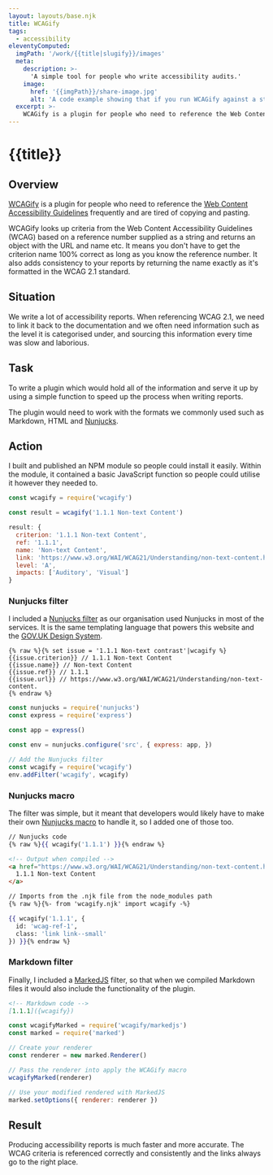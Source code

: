 ```yaml
---
layout: layouts/base.njk
title: WCAGify
tags:
  - accessibility
eleventyComputed:
  imgPath: '/work/{{title|slugify}}/images'
  meta:
    description: >-
      'A simple tool for people who write accessibility audits.'
    image:
      href: '{{imgPath}}/share-image.jpg'
      alt: 'A code example showing that if you run WCAGify against a string representing a WCAG criteria such as 1.1.1 Non-text content, you get a return object which lists the criterion, reference, name, link, level and an array of impacts.'
  excerpt: >-
    WCAGify is a plugin for people who need to reference the Web Content Accessibility Guidelines frequently and are tired of copying and pasting.
---
```


# {{title}}

## Overview

[WCAGify](https://www.npmjs.com/package/wcagify) is a plugin for people who need to reference the [Web Content Accessibility Guidelines](https://www.w3.org/TR/WCAG21/) frequently and are tired of copying and pasting.

WCAGify looks up criteria from the Web Content Accessibility Guidelines (WCAG) based on a reference number supplied as a string and returns an object with the URL and name etc. It means you don't have to get the criterion name 100% correct as long as you know the reference number. It also adds consistency to your reports by returning the name exactly as it's formatted in the WCAG 2.1 standard.

## Situation

We write a lot of accessibility reports. When referencing WCAG 2.1, we need to link it back to the documentation and we often need information such as the level it is categorised under, and sourcing this information every time was slow and laborious.

## Task

To write a plugin which would hold all of the information and serve it up by using a simple function to speed up the process when writing reports.

The plugin would need to work with the formats we commonly used such as Markdown, HTML and [Nunjucks](https://mozilla.github.io/nunjucks/).

## Action

I built and published an NPM module so people could install it easily. Within the module, it contained a basic JavaScript function so people could utilise it however they needed to.

```javascript
const wcagify = require('wcagify')

const result = wcagify('1.1.1 Non-text Content')

result: {
  criterion: '1.1.1 Non-text Content',
  ref: '1.1.1',
  name: 'Non-text Content',
  link: 'https://www.w3.org/WAI/WCAG21/Understanding/non-text-content.html',
  level: 'A',
  impacts: ['Auditory', 'Visual']
}
```

### Nunjucks filter

I included a [Nunjucks filter](https://mozilla.github.io/nunjucks/templating.html#filters) as our organisation used Nunjucks in most of the services. It is the same templating language that powers this website and the [GOV.UK Design System](https://design-system.service.gov.uk).

```Handlebars
{% raw %}{% set issue = '1.1.1 Non-text contrast'|wcagify %}
{{issue.criterion}} // 1.1.1 Non-text Content
{{issue.name}} // Non-text Content
{{issue.ref}} // 1.1.1
{{issue.url}} // https://www.w3.org/WAI/WCAG21/Understanding/non-text-content.
{% endraw %}
```
```javascript
const nunjucks = require('nunjucks')
const express = require('express')

const app = express()

const env = nunjucks.configure('src', { express: app, })

// Add the Nunjucks filter
const wcagify = require('wcagify')
env.addFilter('wcagify', wcagify)
```

### Nunjucks macro

The filter was simple, but it meant that developers would likely have to make their own [Nunjucks macro](https://mozilla.github.io/nunjucks/templating.html#macro) to handle it, so I added one of those too.

```handlebars
// Nunjucks code
{% raw %}{{ wcagify('1.1.1') }}{% endraw %}
```
```html
<!-- Output when compiled -->
<a href="https://www.w3.org/WAI/WCAG21/Understanding/non-text-content.html">
  1.1.1 Non-text Content
</a>
```
```handlebars
// Imports from the .njk file from the node_modules path
{% raw %}{%- from 'wcagify.njk' import wcagify -%}

{{ wcagify('1.1.1', {
  id: 'wcag-ref-1',
  class: 'link link--small'
}) }}{% endraw %}
```

### Markdown filter

Finally, I included a [MarkedJS](https://marked.js.org/) filter, so that when we compiled Markdown files it would also include the functionality of the plugin.

```markdown
<!-- Markdown code -->
[1.1.1]({wcagify})
```
```javascript
const wcagifyMarked = require('wcagify/markedjs')
const marked = require('marked')

// Create your renderer
const renderer = new marked.Renderer()

// Pass the renderer into apply the WCAGify macro
wcagifyMarked(renderer)

// Use your modified rendered with MarkedJS
marked.setOptions({ renderer: renderer })
```

## Result

Producing accessibility reports is much faster and more accurate. The WCAG criteria is referenced correctly and consistently and the links always go to the right place.
